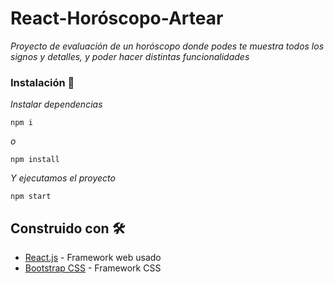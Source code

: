 
# React-Horóscopo-Artear

_Proyecto de evaluación de un horóscopo donde podes te muestra todos los signos y detalles, y poder hacer distintas funcionalidades_

### Instalación 🔧

_Instalar dependencias_

```
npm i 
```
_o_
```
npm install 
```

_Y ejecutamos el proyecto_

```
npm start
```

## Construido con 🛠️

* [React.js](https://create-react-app.dev/docs/getting-started) - Framework web usado
* [Bootstrap CSS](https://getbootstrap.com/docs/5.0/getting-started/introduction/) - Framework CSS
